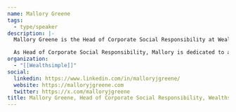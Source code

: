 ```yaml
---
name: Mallory Greene
tags:
  - type/speaker
description: |-
  Mallory Greene is the Head of Corporate Social Responsibility at Wealthsimple. As one of the company's earliest employees, she's held various roles as the company has grown and evolved, including roles in marketing, recruiting, HR, events, and public relations. She's led the development and launches of several company-wide programs and initiatives, most notably the launch of Wealthsimple's diversity and inclusion project.

  As Head of Corporate Social Responsibility, Mallory is dedicated to advancing Wealthsimple's mission to make great financial services available to everyone — no matter who they are or how much they have. She's passionate about creating a lasting positive impact on the communities in which we live and work.
organization:
  - "[[Wealthsimple]]"
social:
  linkedin: https://www.linkedin.com/in/malloryjgreene/
  website: https://malloryjgreene.com
  twitter: https://x.com/malloryjgreene
title: Mallory Greene, Head of Corporate Social Responsibility, Wealthsimple
---
```

